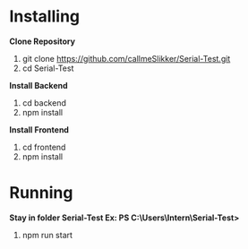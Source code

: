 <h1>Installing</h1>

**Clone Repository**
  1. git clone https://github.com/callmeSlikker/Serial-Test.git
  2. cd Serial-Test

**Install Backend**
  1. cd backend
  2. npm install

**Install Frontend**
  1. cd frontend
  2. npm install

<h1>Running</h1>

**Stay in folder Serial-Test Ex: PS C:\Users\Intern\Serial-Test>**
  1. npm run start
